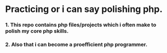 # Practicing or i can say polishing php.

### 1. This repo contains php files/projects which i often make to polish my core php skills. 
### 2. Also that i can become a proefficient php programmer.

